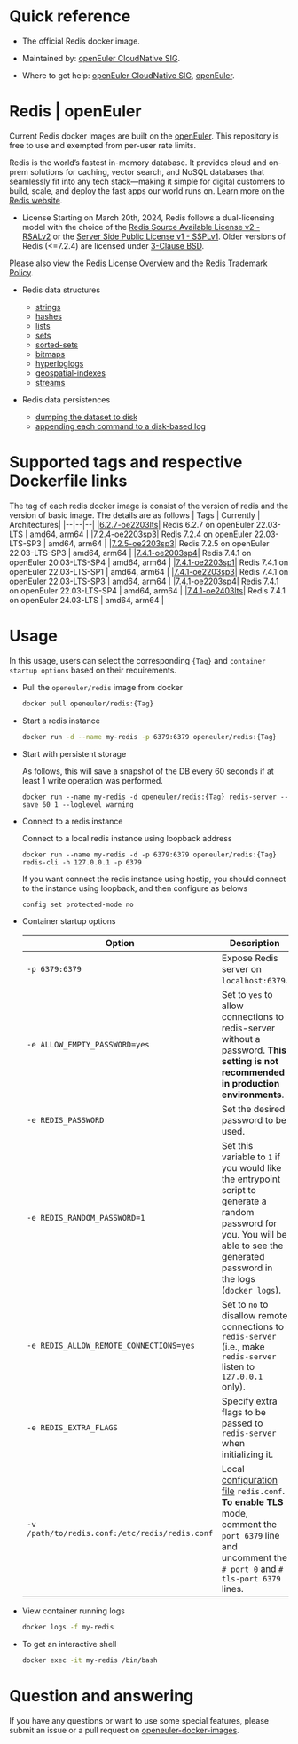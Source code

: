 # Quick reference

- The official Redis docker image.

- Maintained by: [openEuler CloudNative SIG](https://gitee.com/openeuler/cloudnative).

- Where to get help: [openEuler CloudNative SIG](https://gitee.com/openeuler/cloudnative), [openEuler](https://gitee.com/openeuler/community).

# Redis | openEuler
Current Redis docker images are built on the [openEuler](https://repo.openeuler.org/). This repository is free to use and exempted from per-user rate limits.

Redis is the world’s fastest in-memory database. It provides cloud and on-prem solutions for caching, vector search, and NoSQL databases that seamlessly fit into any tech stack—making it simple for digital customers to build, scale, and deploy the fast apps our world runs on. Learn more on the [Redis website](https://redis.io/about/)⁠.

- License
Starting on March 20th, 2024, Redis follows a dual-licensing model with the choice of the [Redis Source Available License v2 - RSALv2](https://redis.io/legal/rsalv2-agreement/)⁠ or the [Server Side Public License v1 - SSPLv1](https://redis.io/legal/server-side-public-license-sspl/)⁠. Older versions of Redis (<=7.2.4) are licensed under ⁠[3-Clause BSD](https://opensource.org/license/bsd-3-clause).

Please also view the ⁠[Redis License Overview](https://redis.io/legal/licenses/) and the [Redis Trademark Policy](https://redis.io/legal/trademark-policy/)⁠.

- Redis data structures

	- [strings](https://redis.io/docs/latest/develop/data-types/strings/)
	- [hashes](https://redis.io/docs/latest/develop/data-types/hashes/)
	- [lists](https://redis.io/glossary/lists-in-redis/)
	- [sets](https://redis.io/docs/latest/develop/data-types/sets/)
	- [sorted-sets](https://redis.io/docs/latest/develop/data-types/sorted-sets/)
	- [bitmaps](https://redis.io/docs/latest/develop/data-types/bitmaps/)
	- [hyperloglogs](https://redis.io/docs/latest/develop/data-types/probabilistic/hyperloglogs/)
	- [geospatial-indexes](https://redis.io/glossary/geospatial-indexing/)
	- [streams](https://redis.io/docs/latest/develop/data-types/streams/)

- Redis data persistences

	- [dumping the dataset to disk](https://redis.io/docs/latest/operate/oss_and_stack/management/persistence/#snapshotting)
	- [appending each command to a disk-based log](https://redis.io/docs/latest/operate/oss_and_stack/management/persistence/#append-only-file)

# Supported tags and respective Dockerfile links
The tag of each redis docker image is consist of the version of redis and the version of basic image. The details are as follows
| Tags | Currently |  Architectures|
|--|--|--|
|[6.2.7-oe2203lts](https://gitee.com/openeuler/openeuler-docker-images/blob/master/Database/redis/6.2.7/22.03-lts/Dockerfile)| Redis 6.2.7 on openEuler 22.03-LTS | amd64, arm64 |
|[7.2.4-oe2203sp3](https://gitee.com/openeuler/openeuler-docker-images/blob/master/Database/redis/7.2.4/22.03-lts-sp3/Dockerfile)| Redis 7.2.4 on openEuler 22.03-LTS-SP3 | amd64, arm64 |
|[7.2.5-oe2203sp3](https://gitee.com/openeuler/openeuler-docker-images/blob/master/Database/redis/7.2.5/22.03-lts-sp3/Dockerfile)| Redis 7.2.5 on openEuler 22.03-LTS-SP3 | amd64, arm64 |
|[7.4.1-oe2003sp4](https://gitee.com/openeuler/openeuler-docker-images/blob/master/Database/redis/7.4.1/20.03-lts-sp4/Dockerfile)| Redis 7.4.1 on openEuler 20.03-LTS-SP4 | amd64, arm64 |
|[7.4.1-oe2203sp1](https://gitee.com/openeuler/openeuler-docker-images/blob/master/Database/redis/7.4.1/22.03-lts-sp1/Dockerfile)| Redis 7.4.1 on openEuler 22.03-LTS-SP1 | amd64, arm64 |
|[7.4.1-oe2203sp3](https://gitee.com/openeuler/openeuler-docker-images/blob/master/Database/redis/7.4.1/22.03-lts-sp3/Dockerfile)| Redis 7.4.1 on openEuler 22.03-LTS-SP3 | amd64, arm64 |
|[7.4.1-oe2203sp4](https://gitee.com/openeuler/openeuler-docker-images/blob/master/Database/redis/7.4.1/22.03-lts-sp4/Dockerfile)| Redis 7.4.1 on openEuler 22.03-LTS-SP4 | amd64, arm64 |
|[7.4.1-oe2403lts](https://gitee.com/openeuler/openeuler-docker-images/blob/master/Database/redis/7.4.1/24.03-lts/Dockerfile)| Redis 7.4.1 on openEuler 24.03-LTS | amd64, arm64 |

# Usage
In this usage, users can select the corresponding `{Tag}` and `container startup options` based on their requirements.

- Pull the `openeuler/redis` image from docker

	```bash
	docker pull openeuler/redis:{Tag}
	```

- Start a redis instance

	```bash
	docker run -d --name my-redis -p 6379:6379 openeuler/redis:{Tag}
	```

- Start with persistent storage

	As follows, this will save a snapshot of the DB every 60 seconds if at least 1 write operation was performed.
	```shell
	docker run --name my-redis -d openeuler/redis:{Tag} redis-server --save 60 1 --loglevel warning
	```

- Connect to a redis instance

	Connect to a local redis instance using loopback address
	```shell
	docker run --name my-redis -d -p 6379:6379 openeuler/redis:{Tag}
	redis-cli -h 127.0.0.1 -p 6379
	```
	If you want connect the redis instance using hostip, you should connect to the instance using loopback,
	and then configure as belows

	```bash
	config set protected-mode no
	```

- Container startup options

	| Option | Description |
	|--|--|
	| `-p 6379:6379`	 | Expose Redis server on `localhost:6379`. |
	| `-e ALLOW_EMPTY_PASSWORD=yes`	 | Set to `yes` to allow connections to redis-server without a password. **This setting is not recommended in production environments**. |
	| `-e REDIS_PASSWORD`	 | Set the desired password to be used. |
	| `-e REDIS_RANDOM_PASSWORD=1` | Set this variable to `1` if you would like the entrypoint script to generate a random password for you. You will be able to see the generated password in the logs (`docker logs`). |
	| `-e REDIS_ALLOW_REMOTE_CONNECTIONS=yes`	 | Set to `no` to disallow remote connections to `redis-server` (i.e., make `redis-server` listen to `127.0.0.1` only). |
	| `-e REDIS_EXTRA_FLAGS`	 | 	Specify extra flags to be passed to `redis-server` when initializing it. |
	| `-v /path/to/redis.conf:/etc/redis/redis.conf`	 | Local [configuration file](https://redis.io/docs/latest/operate/oss_and_stack/management/config/) `redis.conf`. **To enable TLS** mode, comment the `port 6379` line and uncomment the `# port 0` and `# tls-port 6379` lines. |

- View container running logs

	```bash
	docker logs -f my-redis
	```
	
- To get an interactive shell

	```bash
	docker exec -it my-redis /bin/bash
	```

# Question and answering
If you have any questions or want to use some special features, please submit an issue or a pull request on [openeuler-docker-images](https://gitee.com/openeuler/openeuler-docker-images).